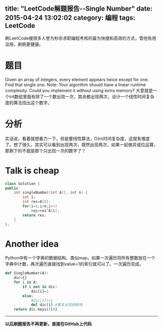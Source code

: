 title: "LeetCode解题报告--Single Number"
date: 2015-04-24 13:02:02
category: 编程
tags: LeetCode
---

刷LeetCode被很多人誉为秒杀求职编程考核的最为快捷和高效的方式，管他有用没用，刷刷更健康。
<!--more-->

# 题目
Given an array of integers, every element appears twice except for one. Find that single one.
Note:
Your algorithm should have a linear runtime complexity. Could you implement it without using extra memory?
大意就是一个int数组里面有除了一个数出现一次，其余都出现两次，设计一个线性时间复杂度的算法找出这个数字。
<!--more-->

# 分析
实话说，看着就想暴力一下，但是要线性算法，O(n)时间复杂度，这就有难度了。想了很久，其实可以看到出现两次，既然出现两次，如果一起做异或位运算，那剩下的不就是那个只出现一次的数字了？

# Talk is cheap
```cpp
class Solution {
public:
    int singleNumber(int A[], int n) {
        int i;
        int res=A[0];
        for(i=1;i<n;i++)
            res=res^A[i];
        return res;
    }
};
```

# Another idea
Python中有一个字典的数据结构，类似map，如果一次遍历将所有整数放在一个字典中计数，再次遍历直接找到value=1的索引就可以了。一次遍历完成。
```python
def SingleNumber(A):
    dic={}
    for i in A:
        if i not in dic:
            dic[i]=1
        else:
            #dic[i]+=1
            del dic[i] #重复出现就删掉
    return dic.keys()[0]
```

---
**以后刷题报告不再更新，直接在GitHub上代码**
